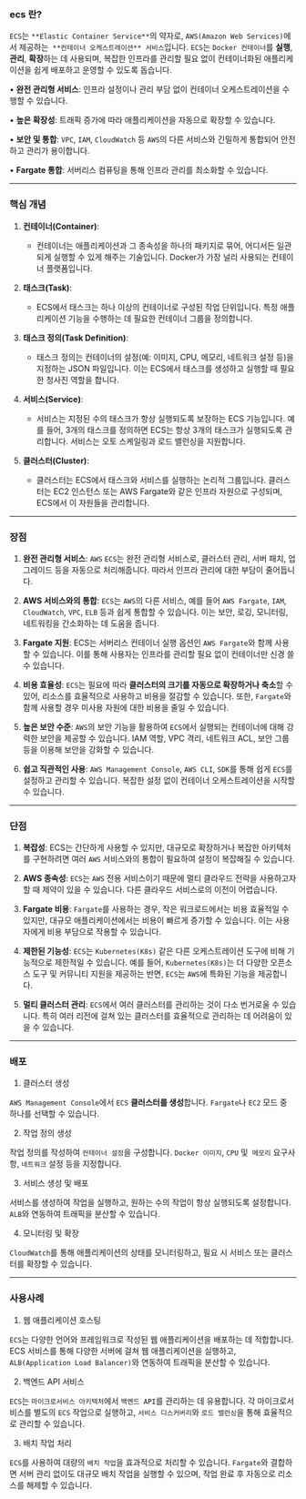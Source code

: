 ### ecs 란?

`ECS`는 `**Elastic Container Service**`의 약자로, `AWS(Amazon Web Services)`에서 제공하는` **컨테이너 오케스트레이션** 서비스`입니다. `ECS`는 `Docker 컨테이너`를 **실행**, **관리**, **확장**하는 데 사용되며, 복잡한 인프라를 관리할 필요 없이 컨테이너화된 애플리케이션을 쉽게 배포하고 운영할 수 있도록 돕습니다.

• **완전 관리형 서비스**: 인프라 설정이나 관리 부담 없이 컨테이너 오케스트레이션을 수행할 수 있습니다.

• **높은 확장성**: 트래픽 증가에 따라 애플리케이션을 자동으로 확장할 수 있습니다.

• **보안 및 통합**: `VPC`, `IAM`, `CloudWatch` 등 `AWS`의 다른 서비스와 긴밀하게 통합되어 안전하고 관리가 용이합니다.

• **Fargate 통합**: 서버리스 컴퓨팅을 통해 인프라 관리를 최소화할 수 있습니다.

---
### 핵심 개념

1. **컨테이너(Container)**:
   - 컨테이너는 애플리케이션과 그 종속성을 하나의 패키지로 묶어, 어디서든 일관되게 실행할 수 있게 해주는 기술입니다. Docker가 가장 널리 사용되는 컨테이너 플랫폼입니다.

2. **태스크(Task)**:
   - ECS에서 태스크는 하나 이상의 컨테이너로 구성된 작업 단위입니다. 특정 애플리케이션 기능을 수행하는 데 필요한 컨테이너 그룹을 정의합니다.

3. **태스크 정의(Task Definition)**:
   - 태스크 정의는 컨테이너의 설정(예: 이미지, CPU, 메모리, 네트워크 설정 등)을 지정하는 JSON 파일입니다. 이는 ECS에서 태스크를 생성하고 실행할 때 필요한 청사진 역할을 합니다.

4. **서비스(Service)**:
   - 서비스는 지정된 수의 태스크가 항상 실행되도록 보장하는 ECS 기능입니다. 예를 들어, 3개의 태스크를 정의하면 ECS는 항상 3개의 태스크가 실행되도록 관리합니다. 서비스는 오토 스케일링과 로드 밸런싱을 지원합니다.

5. **클러스터(Cluster)**:
   - 클러스터는 ECS에서 태스크와 서비스를 실행하는 논리적 그룹입니다. 클러스터는 EC2 인스턴스 또는 AWS Fargate와 같은 인프라 자원으로 구성되며, ECS에서 이 자원들을 관리합니다.

---
### 장점

1. **완전 관리형 서비스**: `AWS` `ECS`는 완전 관리형 서비스로, 클러스터 관리, 서버 패치, 업그레이드 등을 자동으로 처리해줍니다. 따라서 인프라 관리에 대한 부담이 줄어듭니다.

2. **AWS 서비스와의 통합**: `ECS`는 `AWS`의 다른 서비스, 예를 들어 `AWS Fargate`, `IAM`, `CloudWatch`, `VPC`, `ELB` 등과 쉽게 통합할 수 있습니다. 이는 보안, 로깅, 모니터링, 네트워킹을 간소화하는 데 도움을 줍니다.

3. **Fargate 지원**: ECS는 서버리스 컨테이너 실행 옵션인 `AWS Fargate`와 함께 사용할 수 있습니다. 이를 통해 사용자는 인프라를 관리할 필요 없이 컨테이너만 신경 쓸 수 있습니다.

4. **비용 효율성**: `ECS`는 필요에 따라 **클러스터의 크기를 자동으로 확장하거나 축소**할 수 있어, 리소스를 효율적으로 사용하고 비용을 절감할 수 있습니다. 또한, `Fargate`와 함께 사용할 경우 미사용 자원에 대한 비용을 줄일 수 있습니다.

5. **높은 보안 수준**: `AWS`의 보안 기능을 활용하여 `ECS`에서 실행되는 컨테이너에 대해 강력한 보안을 제공할 수 있습니다. IAM 역할, VPC 격리, 네트워크 ACL, 보안 그룹 등을 이용해 보안을 강화할 수 있습니다.

6. **쉽고 직관적인 사용**: `AWS Management Console`, `AWS CLI`, `SDK`를 통해 쉽게 `ECS`를 설정하고 관리할 수 있습니다. 복잡한 설정 없이 컨테이너 오케스트레이션을 시작할 수 있습니다.

---
### 단점

1. **복잡성**: ECS는 간단하게 사용할 수 있지만, 대규모로 확장하거나 복잡한 아키텍처를 구현하려면 여러 `AWS` 서비스와의 통합이 필요하여 설정이 복잡해질 수 있습니다.

2. **AWS 종속성**: `ECS`는 `AWS` 전용 서비스이기 때문에 멀티 클라우드 전략을 사용하고자 할 때 제약이 있을 수 있습니다. 다른 클라우드 서비스로의 이전이 어렵습니다.

3. **Fargate 비용**: `Fargate`를 사용하는 경우, 작은 워크로드에서는 비용 효율적일 수 있지만, 대규모 애플리케이션에서는 비용이 빠르게 증가할 수 있습니다. 이는 사용자에게 비용 부담으로 작용할 수 있습니다.

4. **제한된 기능성**: `ECS`는 `Kubernetes(K8s)` 같은 다른 오케스트레이션 도구에 비해 기능적으로 제한적일 수 있습니다. 예를 들어, `Kubernetes(K8s)`는 더 다양한 오픈소스 도구 및 커뮤니티 지원을 제공하는 반면, `ECS`는 `AWS`에 특화된 기능을 제공합니다.

5. **멀티 클러스터 관리**: `ECS`에서 여러 클러스터를 관리하는 것이 다소 번거로울 수 있습니다. 특히 여러 리전에 걸쳐 있는 클러스터를 효율적으로 관리하는 데 어려움이 있을 수 있습니다.

---

### 배포

1. 클러스터 생성

`AWS Management Console`에서 `ECS` **클러스터를 생성**합니다. `Fargate`나 `EC2` 모드 중 하나를 선택할 수 있습니다.

2. 작업 정의 생성

작업 정의를 작성하여 `컨테이너 설정`을 구성합니다. `Docker 이미지`, `CPU` 및` 메모리` 요구사항, `네트워크` 설정 등을 지정합니다.

3. 서비스 생성 및 배포

서비스를 생성하여 작업을 실행하고, 원하는 수의 작업이 항상 실행되도록 설정합니다. `ALB`와 연동하여 트래픽을 분산할 수 있습니다.

4. 모니터링 및 확장

`CloudWatch`를 통해 애플리케이션의 상태를 모니터링하고, 필요 시 서비스 또는 클러스터를 확장할 수 있습니다.

---
### 사용사례

1. 웹 애플리케이션 호스팅

`ECS`는 다양한 언어와 프레임워크로 작성된 웹 애플리케이션을 배포하는 데 적합합니다. ECS 서비스를 통해 다양한 서버에 걸쳐 웹 애플리케이션을 실행하고, `ALB(Application Load Balancer)`와 연동하여 트래픽을 분산할 수 있습니다.

2. 백엔드 API 서비스

`ECS`는 `마이크로서비스 아키텍처`에서 `백엔드 API`를 관리하는 데 유용합니다. 각 마이크로서비스를 별도의 `ECS` 작업으로 실행하고, `서비스 디스커버리`와 `로드 밸런싱`을 통해 효율적으로 관리할 수 있습니다.

3. 배치 작업 처리

`ECS`를 사용하여 대량의 `배치 작업`을 효과적으로 처리할 수 있습니다. `Fargate`와 결합하면 서버 관리 없이도 대규모 배치 작업을 실행할 수 있으며, 작업 완료 후 자동으로 리소스를 해제할 수 있습니다.